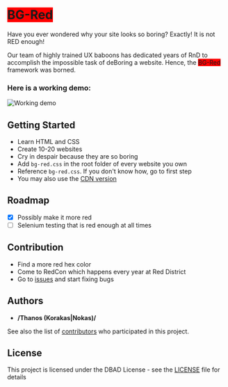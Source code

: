 # <span style="background-color:red">BG-Red</span>

Have you ever wondered why your site looks so boring? Exactly! It is not RED enough!

Our team of highly trained UX baboons has dedicated years of RnD to accomplish the impossible task
of deBoring a website. Hence, the <span style="background-color:red">BG-Red</span> framework was borned.

### Here is a working demo:
![Working demo](example.jpg)

## Getting Started

* Learn HTML and CSS
* Create 10-20 websites
* Cry in despair because they are so boring
* Add `bg-red.css` in the root folder of every website you own
* Reference `bg-red.css`. If you don't know how, go to first step
* You may also use the [CDN version](https://cdn.rawgit.com/tkorakas/bg-red/master/bg-red.css)

## Roadmap

- [x] Possibly make it more red
- [ ] Selenium testing that is red enough at all times

## Contribution

- Find a more red hex color
- Come to RedCon which happens every year at Red District
- Go to [issues](https://github.com/tkorakas/bg-red/issues) and start fixing bugs

## Authors

* **/Thanos (Korakas|Nokas)/**

See also the list of [contributors](https://github.com/tkorakas/bg-red/contributors) who participated in this project.

## License

This project is licensed under the DBAD License - see the [LICENSE](LICENSE) file for details
